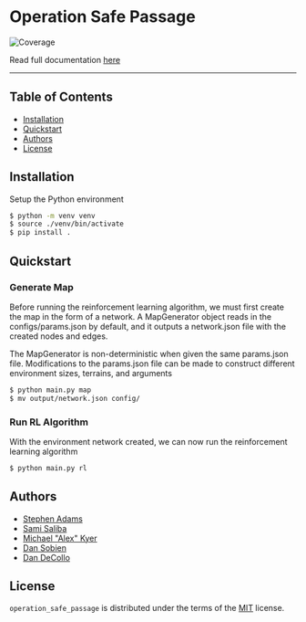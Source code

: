 # Operation Safe Passage

![Coverage](https://vtnsi.github.io/operation_safe_passage/public/coverage.svg)

Read full documentation [here](vtnsi.github.io/operation_safe_passage)

-----

## Table of Contents

- [Installation](#installation)
- [Quickstart](#quickstart)
- [Authors](#authors)
- [License](#license)

## Installation

Setup the Python environment

```bash
$ python -m venv venv
$ source ./venv/bin/activate
$ pip install .
```

## Quickstart

### Generate Map

Before running the reinforcement learning algorithm, we must first create the map in the form of a network. A MapGenerator object reads in the configs/params.json by default, and it outputs a network.json file with the created nodes and edges.

The MapGenerator is non-deterministic when given the same params.json file. Modifications to the params.json file can be made to construct different environment sizes, terrains, and arguments

```bash
$ python main.py map
$ mv output/network.json config/
```

### Run RL Algorithm

With the environment network created, we can now run the reinforcement learning algorithm

```bash
$ python main.py rl
```

## Authors

* [Stephen Adams](https://nationalsecurity.vt.edu/personnel-directory/adams-stephen.html)
* [Sami Saliba](https://nationalsecurity.vt.edu/personnel-directory/saliba_sami.html)
* [Michael "Alex" Kyer](https://nationalsecurity.vt.edu/personnel-directory/kyer-alex.html)
* [Dan Sobien](https://nationalsecurity.vt.edu/personnel-directory/sobien-daniel.html)
* [Dan DeCollo](https://nationalsecurity.vt.edu/personnel-directory/decollo-dan.html)

## License

`operation_safe_passage` is distributed under the terms of the [MIT](https://spdx.org/licenses/MIT.html) license.